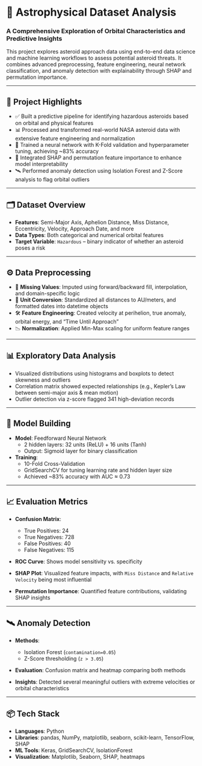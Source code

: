 # 🚀 Astrophysical Dataset Analysis  
### A Comprehensive Exploration of Orbital Characteristics and Predictive Insights  

This project explores asteroid approach data using end-to-end data science and machine learning workflows to assess potential asteroid threats. It combines advanced preprocessing, feature engineering, neural network classification, and anomaly detection with explainability through SHAP and permutation importance.

---

## 📌 Project Highlights

- ✅ Built a predictive pipeline for identifying hazardous asteroids based on orbital and physical features  
- 📊 Processed and transformed real-world NASA asteroid data with extensive feature engineering and normalization  
- 🤖 Trained a neural network with K-Fold validation and hyperparameter tuning, achieving ~83% accuracy  
- 🧠 Integrated SHAP and permutation feature importance to enhance model interpretability  
- 🛰️ Performed anomaly detection using Isolation Forest and Z-Score analysis to flag orbital outliers  

---

## 🗂️ Dataset Overview

- **Features**: Semi-Major Axis, Aphelion Distance, Miss Distance, Eccentricity, Velocity, Approach Date, and more  
- **Data Types**: Both categorical and numerical orbital features  
- **Target Variable**: `Hazardous` – binary indicator of whether an asteroid poses a risk

---

## ⚙️ Data Preprocessing

- 🧹 **Missing Values**: Imputed using forward/backward fill, interpolation, and domain-specific logic  
- 📏 **Unit Conversion**: Standardized all distances to AU/meters, and formatted dates into datetime objects  
- 🛠️ **Feature Engineering**: Created velocity at perihelion, true anomaly, orbital energy, and “Time Until Approach”  
- 📉 **Normalization**: Applied Min-Max scaling for uniform feature ranges  

---

## 📊 Exploratory Data Analysis

- Visualized distributions using histograms and boxplots to detect skewness and outliers  
- Correlation matrix showed expected relationships (e.g., Kepler’s Law between semi-major axis & mean motion)  
- Outlier detection via z-score flagged 341 high-deviation records  

---

## 🧠 Model Building

- **Model**: Feedforward Neural Network  
  - 2 hidden layers: 32 units (ReLU) + 16 units (Tanh)  
  - Output: Sigmoid layer for binary classification  
- **Training**:  
  - 10-Fold Cross-Validation  
  - GridSearchCV for tuning learning rate and hidden layer size  
  - Achieved ~83% accuracy with AUC ≈ 0.73  

---

## 📈 Evaluation Metrics

- **Confusion Matrix**:  
  - True Positives: 24  
  - True Negatives: 728  
  - False Positives: 40  
  - False Negatives: 115  

- **ROC Curve**: Shows model sensitivity vs. specificity  
- **SHAP Plot**: Visualized feature impacts, with `Miss Distance` and `Relative Velocity` being most influential  
- **Permutation Importance**: Quantified feature contributions, validating SHAP insights

---

## 🛰️ Anomaly Detection

- **Methods**:  
  - Isolation Forest (`contamination=0.05`)  
  - Z-Score thresholding (`z > 3.05`)  

- **Evaluation**: Confusion matrix and heatmap comparing both methods  
- **Insights**: Detected several meaningful outliers with extreme velocities or orbital characteristics

---

## 📦 Tech Stack

- **Languages**: Python  
- **Libraries**: pandas, NumPy, matplotlib, seaborn, scikit-learn, TensorFlow, SHAP  
- **ML Tools**: Keras, GridSearchCV, IsolationForest  
- **Visualization**: Matplotlib, Seaborn, SHAP, heatmaps  
